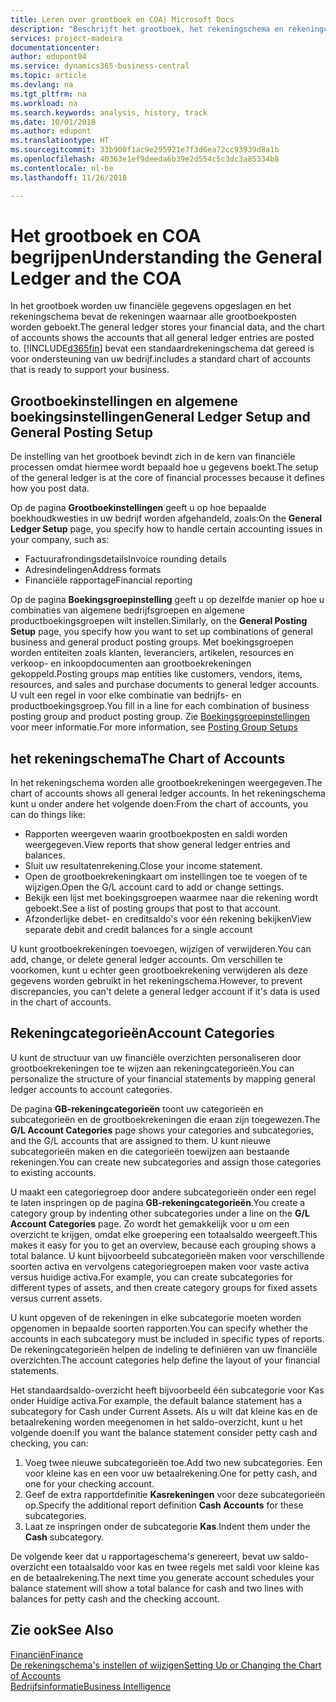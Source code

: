 ```yaml
---
title: Leren over grootboek en COA| Microsoft Docs
description: "Beschrijft het grootboek, het rekeningschema en rekeningcategorieën."
services: project-madeira
documentationcenter: 
author: edupont04
ms.service: dynamics365-business-central
ms.topic: article
ms.devlang: na
ms.tgt_pltfrm: na
ms.workload: na
ms.search.keywords: analysis, history, track
ms.date: 10/01/2018
ms.author: edupont
ms.translationtype: HT
ms.sourcegitcommit: 33b900f1ac9e295921e7f3d6ea72cc93939d8a1b
ms.openlocfilehash: 40363e1ef9deeda6b39e2d554c5c3dc3a85334b8
ms.contentlocale: nl-be
ms.lasthandoff: 11/26/2018

---
```

# <a name="understanding-the-general-ledger-and-the-coa"></a><span data-ttu-id="2966b-103">Het grootboek en COA begrijpen</span><span class="sxs-lookup"><span data-stu-id="2966b-103">Understanding the General Ledger and the COA</span></span>
<span data-ttu-id="2966b-104">In het grootboek worden uw financiële gegevens opgeslagen en het rekeningschema bevat de rekeningen waarnaar alle grootboekposten worden geboekt.</span><span class="sxs-lookup"><span data-stu-id="2966b-104">The general ledger stores your financial data, and the chart of accounts shows the accounts that all general ledger entries are posted to.</span></span> [!INCLUDE[d365fin](includes/d365fin_md.md)] <span data-ttu-id="2966b-105">bevat een standaardrekeningschema dat gereed is voor ondersteuning van uw bedrijf.</span><span class="sxs-lookup"><span data-stu-id="2966b-105">includes a standard chart of accounts that is ready to support your business.</span></span>

## <a name="general-ledger-setup-and-general-posting-setup"></a><span data-ttu-id="2966b-106">Grootboekinstellingen en algemene boekingsinstellingen</span><span class="sxs-lookup"><span data-stu-id="2966b-106">General Ledger Setup and General Posting Setup</span></span>
<span data-ttu-id="2966b-107">De instelling van het grootboek bevindt zich in de kern van financiële processen omdat hiermee wordt bepaald hoe u gegevens boekt.</span><span class="sxs-lookup"><span data-stu-id="2966b-107">The setup of the general ledger is at the core of financial processes because it defines how you post data.</span></span>  

<span data-ttu-id="2966b-108">Op de pagina **Grootboekinstellingen** geeft u op hoe bepaalde boekhoudkwesties in uw bedrijf worden afgehandeld, zoals:</span><span class="sxs-lookup"><span data-stu-id="2966b-108">On the **General Ledger Setup** page, you specify how to handle certain accounting issues in your company, such as:</span></span>  

* <span data-ttu-id="2966b-109">Factuurafrondingsdetails</span><span class="sxs-lookup"><span data-stu-id="2966b-109">Invoice rounding details</span></span>  
* <span data-ttu-id="2966b-110">Adresindelingen</span><span class="sxs-lookup"><span data-stu-id="2966b-110">Address formats</span></span>  
* <span data-ttu-id="2966b-111">Financiële rapportage</span><span class="sxs-lookup"><span data-stu-id="2966b-111">Financial reporting</span></span>  

<span data-ttu-id="2966b-112">Op de pagina **Boekingsgroepinstelling** geeft u op dezelfde manier op hoe u combinaties van algemene bedrijfsgroepen en algemene productboekingsgroepen wilt instellen.</span><span class="sxs-lookup"><span data-stu-id="2966b-112">Similarly, on the **General Posting Setup** page, you specify how you want to set up combinations of general business and general product posting groups.</span></span> <span data-ttu-id="2966b-113">Met boekingsgroepen worden entiteiten zoals klanten, leveranciers, artikelen, resources en verkoop- en inkoopdocumenten aan grootboekrekeningen gekoppeld.</span><span class="sxs-lookup"><span data-stu-id="2966b-113">Posting groups map entities like customers, vendors, items, resources, and sales and purchase documents to general ledger accounts.</span></span> <span data-ttu-id="2966b-114">U vult een regel in voor elke combinatie van bedrijfs- en productboekingsgroep.</span><span class="sxs-lookup"><span data-stu-id="2966b-114">You fill in a line for each combination of business posting group and product posting group.</span></span> <span data-ttu-id="2966b-115">Zie [Boekingsgroepinstellingen](finance-posting-groups.md) voor meer informatie.</span><span class="sxs-lookup"><span data-stu-id="2966b-115">For more information, see [Posting Group Setups](finance-posting-groups.md)</span></span>  

## <a name="the-chart-of-accounts"></a><span data-ttu-id="2966b-116">het rekeningschema</span><span class="sxs-lookup"><span data-stu-id="2966b-116">The Chart of Accounts</span></span>
<span data-ttu-id="2966b-117">In het rekeningschema worden alle grootboekrekeningen weergegeven.</span><span class="sxs-lookup"><span data-stu-id="2966b-117">The chart of accounts shows all general ledger accounts.</span></span> <span data-ttu-id="2966b-118">In het rekeningschema kunt u onder andere het volgende doen:</span><span class="sxs-lookup"><span data-stu-id="2966b-118">From the chart of accounts, you can do things like:</span></span>  

* <span data-ttu-id="2966b-119">Rapporten weergeven waarin grootboekposten en saldi worden weergegeven.</span><span class="sxs-lookup"><span data-stu-id="2966b-119">View reports that show general ledger entries and balances.</span></span>  
* <span data-ttu-id="2966b-120">Sluit uw resultatenrekening.</span><span class="sxs-lookup"><span data-stu-id="2966b-120">Close your income statement.</span></span>  
* <span data-ttu-id="2966b-121">Open de grootboekrekeningkaart om instellingen toe te voegen of te wijzigen.</span><span class="sxs-lookup"><span data-stu-id="2966b-121">Open the G/L account card to add or change settings.</span></span>  
* <span data-ttu-id="2966b-122">Bekijk een lijst met boekingsgroepen waarmee naar die rekening wordt geboekt.</span><span class="sxs-lookup"><span data-stu-id="2966b-122">See a list of posting groups that post to that account.</span></span>
* <span data-ttu-id="2966b-123">Afzonderlijke debet- en creditsaldo's voor één rekening bekijken</span><span class="sxs-lookup"><span data-stu-id="2966b-123">View separate debit and credit balances for a single account</span></span>  

<span data-ttu-id="2966b-124">U kunt grootboekrekeningen toevoegen, wijzigen of verwijderen.</span><span class="sxs-lookup"><span data-stu-id="2966b-124">You can add, change, or delete general ledger accounts.</span></span> <span data-ttu-id="2966b-125">Om verschillen te voorkomen, kunt u echter geen grootboekrekening verwijderen als deze gegevens worden gebruikt in het rekeningschema.</span><span class="sxs-lookup"><span data-stu-id="2966b-125">However, to prevent discrepancies, you can't delete a general ledger account if it's data is used in the chart of accounts.</span></span>  

## <a name="account-categories"></a><span data-ttu-id="2966b-126">Rekeningcategorieën</span><span class="sxs-lookup"><span data-stu-id="2966b-126">Account Categories</span></span>
<span data-ttu-id="2966b-127">U kunt de structuur van uw financiële overzichten personaliseren door grootboekrekeningen toe te wijzen aan rekeningcategorieën.</span><span class="sxs-lookup"><span data-stu-id="2966b-127">You can personalize the structure of your financial statements by mapping general ledger accounts to account categories.</span></span>  

<span data-ttu-id="2966b-128">De pagina **GB-rekeningcategorieën** toont uw categorieën en subcategorieën en de grootboekrekeningen die eraan zijn toegewezen.</span><span class="sxs-lookup"><span data-stu-id="2966b-128">The **G/L Account Categories** page shows your categories and subcategories, and the G/L accounts that are assigned to them.</span></span> <span data-ttu-id="2966b-129">U kunt nieuwe subcategorieën maken en die categorieën toewijzen aan bestaande rekeningen.</span><span class="sxs-lookup"><span data-stu-id="2966b-129">You can create new subcategories and assign those categories to existing accounts.</span></span>  

<span data-ttu-id="2966b-130">U maakt een categoriegroep door andere subcategorieën onder een regel te laten inspringen op de pagina **GB-rekeningcategorieën**.</span><span class="sxs-lookup"><span data-stu-id="2966b-130">You create a category group by indenting other subcategories under a line on the **G/L Account Categories** page.</span></span> <span data-ttu-id="2966b-131">Zo wordt het gemakkelijk voor u om een overzicht te krijgen, omdat elke groepering een totaalsaldo weergeeft.</span><span class="sxs-lookup"><span data-stu-id="2966b-131">This makes it easy for you to get an overview, because each grouping shows a total balance.</span></span> <span data-ttu-id="2966b-132">U kunt bijvoorbeeld subcategorieën maken voor verschillende soorten activa en vervolgens categoriegroepen maken voor vaste activa versus huidige activa.</span><span class="sxs-lookup"><span data-stu-id="2966b-132">For example, you can create subcategories for different types of assets, and then create category groups for fixed assets versus current assets.</span></span>  

<span data-ttu-id="2966b-133">U kunt opgeven of de rekeningen in elke subcategorie moeten worden opgenomen in bepaalde soorten rapporten.</span><span class="sxs-lookup"><span data-stu-id="2966b-133">You can specify whether the accounts in each subcategory must be included in specific types of reports.</span></span> <span data-ttu-id="2966b-134">De rekeningcategorieën helpen de indeling te definiëren van uw financiële overzichten.</span><span class="sxs-lookup"><span data-stu-id="2966b-134">The account categories help define the layout of your financial statements.</span></span>  

<span data-ttu-id="2966b-135">Het standaardsaldo-overzicht heeft bijvoorbeeld één subcategorie voor Kas onder Huidige activa.</span><span class="sxs-lookup"><span data-stu-id="2966b-135">For example, the default balance statement has a subcategory for Cash under Current Assets.</span></span> <span data-ttu-id="2966b-136">Als u wilt dat kleine kas en de betaalrekening worden meegenomen in het saldo-overzicht, kunt u het volgende doen:</span><span class="sxs-lookup"><span data-stu-id="2966b-136">If you want the balance statement consider petty cash and checking, you can:</span></span>  

1. <span data-ttu-id="2966b-137">Voeg twee nieuwe subcategorieën toe.</span><span class="sxs-lookup"><span data-stu-id="2966b-137">Add two new subcategories.</span></span> <span data-ttu-id="2966b-138">Een voor kleine kas en een voor uw betaalrekening.</span><span class="sxs-lookup"><span data-stu-id="2966b-138">One for petty cash, and one for your checking account.</span></span>  
2. <span data-ttu-id="2966b-139">Geef de extra rapportdefinitie **Kasrekeningen** voor deze subcategorieën op.</span><span class="sxs-lookup"><span data-stu-id="2966b-139">Specify the additional report definition **Cash Accounts** for these subcategories.</span></span>  
3. <span data-ttu-id="2966b-140">Laat ze inspringen onder de subcategorie **Kas**.</span><span class="sxs-lookup"><span data-stu-id="2966b-140">Indent them under the **Cash** subcategory.</span></span>  

<span data-ttu-id="2966b-141">De volgende keer dat u rapportageschema's genereert, bevat uw saldo-overzicht een totaalsaldo voor kas en twee regels met saldi voor kleine kas en de betaalrekening.</span><span class="sxs-lookup"><span data-stu-id="2966b-141">The next time you generate account schedules your balance statement will show a total balance for cash and two lines with balances for petty cash and the checking account.</span></span>  

## <a name="see-also"></a><span data-ttu-id="2966b-142">Zie ook</span><span class="sxs-lookup"><span data-stu-id="2966b-142">See Also</span></span>
[<span data-ttu-id="2966b-143">Financiën</span><span class="sxs-lookup"><span data-stu-id="2966b-143">Finance</span></span>](finance.md)  
[<span data-ttu-id="2966b-144">De rekeningschema's instellen of wijzigen</span><span class="sxs-lookup"><span data-stu-id="2966b-144">Setting Up or Changing the Chart of Accounts</span></span>](finance-setup-chart-accounts.md)  
[<span data-ttu-id="2966b-145">Bedrijfsinformatie</span><span class="sxs-lookup"><span data-stu-id="2966b-145">Business Intelligence</span></span>](bi.md)  

